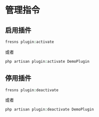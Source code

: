 # 管理指令

## 启用插件

```php
fresns plugin:activate
```

或者

```php
php artisan plugin:activate DemoPlugin
```

## 停用插件

```php
fresns plugin:deactivate
```

或者

```php
php artisan plugin:deactivate DemoPlugin
```
